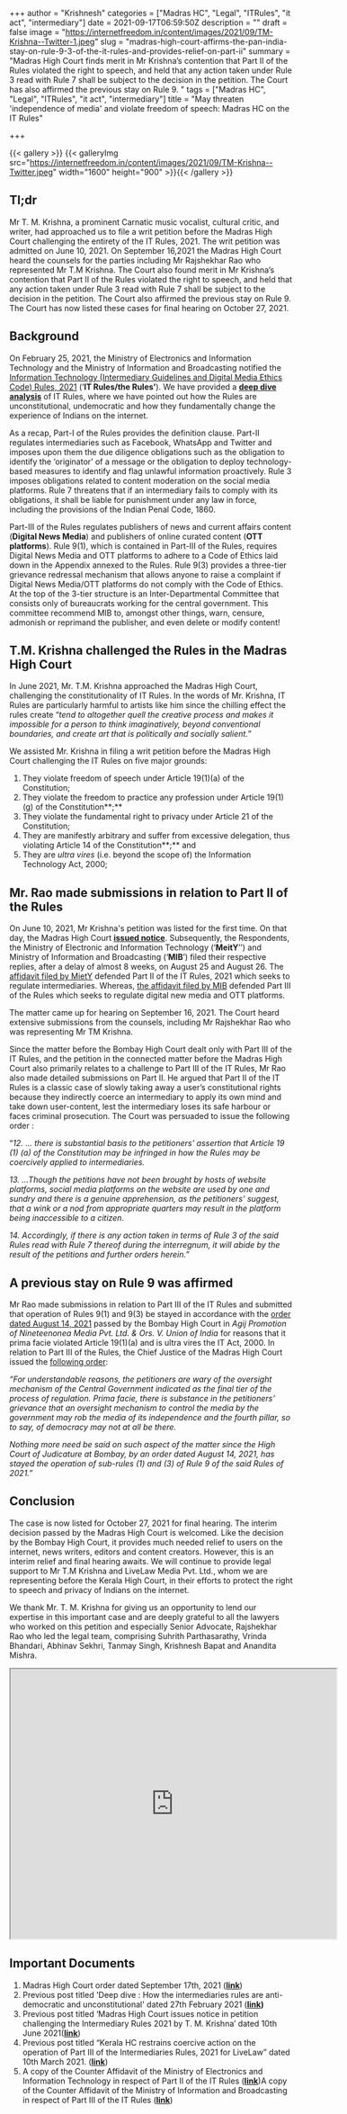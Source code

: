 +++
author = "Krishnesh"
categories = ["Madras HC", "Legal", "ITRules", "it act", "intermediary"]
date = 2021-09-17T06:59:50Z
description = ""
draft = false
image = "https://internetfreedom.in/content/images/2021/09/TM-Krishna--Twitter-1.jpeg"
slug = "madras-high-court-affirms-the-pan-india-stay-on-rule-9-3-of-the-it-rules-and-provides-relief-on-part-ii"
summary = "Madras High Court finds merit in Mr Krishna’s contention that Part II of the Rules violated the right to speech, and held that any action taken under Rule 3 read with Rule 7 shall be subject to the decision in the petition. The Court has also affirmed the previous stay on Rule 9. "
tags = ["Madras HC", "Legal", "ITRules", "it act", "intermediary"]
title = "May threaten 'independence of media' and violate freedom of speech: Madras HC on the IT Rules"

+++


{{< gallery >}}
{{< galleryImg  src="https://internetfreedom.in/content/images/2021/09/TM-Krishna--Twitter.jpeg" width="1600" height="900" >}}{{< /gallery >}}

>>>> <form><script src="https://checkout.razorpay.com/v1/payment-button.js" data-payment_button_id="pl_HLkgeWGQLMuddp" async> </script> </form>

## **Tl;dr**

Mr T. M. Krishna, a prominent Carnatic music vocalist, cultural critic, and writer, had approached us to file a writ petition before the Madras High Court challenging the entirety of the IT Rules, 2021. The writ petition was admitted on June 10, 2021. On September 16,2021 the Madras High Court heard the counsels for the parties including Mr Rajshekhar Rao who represented Mr T.M Krishna. The Court also found merit in Mr Krishna’s contention that Part II of the Rules violated the right to speech, and held that any action taken under Rule 3 read with Rule 7 shall be subject to the decision in the petition. The Court also affirmed the previous stay on Rule 9. The Court has now listed these cases for final hearing on October 27, 2021.

## **Background**

On February 25, 2021, the Ministry of Electronics and Information Technology and the Ministry of Information and Broadcasting notified the [Information Technology (Intermediary Guidelines and Digital Media Ethics Code) Rules, 2021](https://www.meity.gov.in/writereaddata/files/Intermediary_Guidelines_and_Digital_Media_Ethics_Code_Rules-2021.pdf) (‘**IT Rules/the Rules’**). We have provided a [**deep dive analysis**](https://internetfreedom.in/intermediaries-rules-2021/) of IT Rules, where we have pointed out how the Rules are unconstitutional, undemocratic and how they fundamentally change the experience of Indians on the internet.

As a recap, Part-I of the Rules provides the definition clause. Part-II regulates intermediaries such as Facebook, WhatsApp and Twitter and imposes upon them the due diligence obligations such as the obligation to identify the ‘originator’ of a message or the obligation to deploy technology-based measures to identify and flag unlawful information proactively. Rule 3 imposes obligations related to content moderation on the social media platforms. Rule 7 threatens that if an intermediary fails to comply with its obligations, it shall be liable for punishment under any law in force, including the provisions of the Indian Penal Code, 1860.

Part-III of the Rules regulates publishers of news and current affairs content (**Digital News Media**) and publishers of online curated content (**OTT platforms**). Rule 9(1), which is contained in Part-III of the Rules, requires Digital News Media and OTT platforms to adhere to a Code of Ethics laid down in the Appendix annexed to the Rules. Rule 9(3) provides a three-tier grievance redressal mechanism that allows anyone to raise a complaint if Digital News Media/OTT platforms do not comply with the Code of Ethics. At the top of the 3-tier structure is an Inter-Departmental Committee that consists only of bureaucrats working for the central government. This committee recommend MIB to, amongst other things, warn, censure, admonish or reprimand the publisher, and even delete or modify content!

## T.M. Krishna challenged the Rules in the Madras High Court

In June 2021, Mr. T.M. Krishna approached the Madras High Court, challenging the constitutionality of IT Rules. In the words of Mr. Krishna, IT Rules are particularly harmful to artists like him since the chilling effect the rules create “_tend to altogether quell the creative process and makes it impossible for a person to think imaginatively, beyond conventional boundaries, and create art that is politically and socially salient._”

We assisted Mr. Krishna in filing a writ petition before the Madras High Court challenging the IT Rules on five major grounds:

1. They violate freedom of speech under Article 19(1)(a) of the Constitution;
2. They violate the freedom to practice any profession under Article 19(1)(g) of the Constitution**;**
3. They violate the fundamental right to privacy under Article 21 of the Constitution;
4. They are manifestly arbitrary and suffer from excessive delegation, thus violating Article 14 of the Constitution**;** and
5. They are _ultra vires_ (i.e. beyond the scope of) the Information Technology Act, 2000;

## **Mr. Rao made submissions in relation to Part II of the Rules**

On June 10, 2021, Mr Krishna's petition was listed for the first time. On that day, the Madras High Court [**issued notice**](https://internetfreedom.in/madras-high-court-issues-notice/). Subsequently, the Respondents, the Ministry of Electronic and Information Technology (‘**MeitY**’’) and Ministry of Information and Broadcasting (‘**MIB**’) filed their respective replies, after a delay of almost 8 weeks, on August 25 and August 26. The [affidavit filed by MietY](https://drive.google.com/file/d/18NQGJ-9CIt8A2_xkM72ow0ytxcRgAn_1/view?usp=sharing) defended Part II of the IT Rules, 2021 which seeks to regulate intermediaries. Whereas, [the affidavit filed by MIB](https://drive.google.com/file/d/1RfFuE-03jBpkjBZBTdNH7U0xYQ-zkFPy/view?usp=sharing) defended Part III of the Rules which seeks to regulate digital new media and OTT platforms.

The matter came up for hearing on September 16, 2021. The Court heard extensive submissions from the counsels, including Mr Rajshekhar Rao who was representing Mr TM Krishna.

Since the matter before the Bombay High Court dealt only with Part III of the IT Rules, and the petition in the connected matter before the Madras High Court also primarily relates to a challenge to Part III of the IT Rules, Mr Rao also made detailed submissions on Part II. He argued that Part II of the IT Rules is a classic case of slowly taking away a user’s constitutional rights because they indirectly coerce an intermediary to apply its own mind and take down user-content, lest the intermediary loses its safe harbour or faces criminal prosecution. The Court was persuaded to issue the following order :

“_12. ... there is substantial basis to the petitioners' assertion that Article 19 (1) (a) of the Constitution may be infringed in how the Rules may be coercively applied to intermediaries._

_13. ...Though the petitions have not been brought by hosts of website platforms, social media platforms on the website are used by one and sundry and there is a genuine apprehension, as the petitioners' suggest, that a wink or a nod from appropriate quarters may result in the platform being inaccessible to a citizen._

_14. Accordingly, if there is any action taken in terms of Rule 3 of the said Rules read with Rule 7 thereof during the interregnum, it will abide by the result of the petitions and further orders herein.”_

## **A previous stay on Rule 9 was affirmed**

Mr Rao made submissions in relation to Part III of the IT Rules and submitted that operation of Rules 9(1) and 9(3) be stayed in accordance with the [order dated August 14, 2021](https://internetfreedom.in/bombay-high-court-stays-the-operation-of-rule-9-1-and-rule-9-3-of-it-rules-2021/) passed by the Bombay High Court in _Agij Promotion of Nineteenonea Media Pvt. Ltd. & Ors. V. Union of India_ for reasons that it prima facie violated Article 19(1)(a) and is ultra vires the IT Act, 2000. In relation to Part III of the Rules, the Chief Justice of the Madras High Court issued the [following order](https://drive.google.com/file/d/1uaUYSD-0RZlO7AixvndPnwEGraq_4fNk/view?usp=sharing):

_“For understandable reasons, the petitioners are wary of the oversight mechanism of the Central Government indicated as the final tier of the process of regulation. Prima facie, there is substance in the petitioners' grievance that an oversight mechanism to control the media by the government may rob the media of its independence and the fourth pillar, so to say, of democracy may not at all be there._

_Nothing more need be said on such aspect of the matter since the High Court of Judicature at Bombay, by an order dated August 14, 2021, has stayed the operation of sub-rules (1) and (3) of Rule 9 of the said Rules of 2021.”_

## **Conclusion**

The case is now listed for October 27, 2021 for final hearing. The interim decision passed by the Madras High Court is welcomed. Like the decision by the Bombay High Court, it provides much needed relief to users on the internet, news writers, editors and content creators. However, this is an interim relief and final hearing awaits. We will continue to provide legal support to Mr T.M Krishna and LiveLaw Media Pvt. Ltd., whom we are representing before the Kerala High Court, in their efforts to protect the right to speech and privacy of Indians on the internet.

We thank Mr. T. M. Krishna for giving us an opportunity to lend our expertise in this important case and are deeply grateful to all the lawyers who worked on this petition and especially Senior Advocate, Rajshekhar Rao who led the legal team, comprising Suhrith Parthasarathy, Vrinda Bhandari, Abhinav Sekhri, Tanmay Singh, Krishnesh Bapat and Anandita Mishra.

<iframe src="https://drive.google.com/file/d/1xtiQvq6cVRQz7JiR9Jjrs1d3Ae5qm3h-/preview" width="580" height="480"></iframe>

## Important Documents

1. Madras High Court order dated September 17th, 2021 ([**link**](https://internetfreedom.in/bombay-high-court-stays-the-operation-of-rule-9-1-and-rule-9-3-of-it-rules-2021/))
2. Previous post titled 'Deep dive : How the intermediaries rules are anti-democratic and unconstitutional' dated 27th February 2021 ([**link**](https://internetfreedom.in/intermediaries-rules-2021/)**)**
3. Previous post titled ‘Madras High Court issues notice in petition challenging the Intermediary Rules 2021 by T. M. Krishna’ dated 10th June 2021([**link**](https://internetfreedom.in/madras-high-court-issues-notice/))
4. Previous post titled “Kerala HC restrains coercive action on the operation of Part III of the Intermediaries Rules, 2021 for LiveLaw” dated 10th March 2021. ([**link**](https://internetfreedom.in/kerala-hc-grants-a-stay-of-the-operation-of-part-iii-of-the-intermediaries-rules-2021-to-livelaw/))
5. A copy of the Counter Affidavit of the Ministry of Electronics and Information Technology in respect of Part II of the IT Rules ([**link**](https://drive.google.com/file/d/18NQGJ-9CIt8A2_xkM72ow0ytxcRgAn_1/view?usp=sharing))A copy of the Counter Affidavit of the Ministry of Information and Broadcasting in respect of Part III of the IT Rules ([**link**](https://drive.google.com/file/d/1RfFuE-03jBpkjBZBTdNH7U0xYQ-zkFPy/view?usp=sharing))

> > > <form><script src="https://cdn.razorpay.com/static/widget/subscription-button.js" data-subscription_button_id="pl_HLk5qU1K35hmPH" data-button_theme="brand-color" async> </script> </form>







